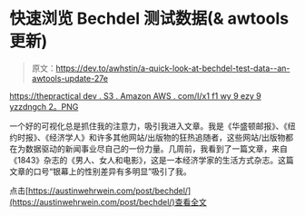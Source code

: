 # 快速浏览 Bechdel 测试数据(& awtools 更新)

> 原文：<https://dev.to/awhstin/a-quick-look-at-bechdel-test-data--an-awtools-update-27e>

[https://thepractical dev . S3 . Amazon AWS . com/I/x1 f1 wy 9 ezy 9 yzzdngch 2。PNG](https://thepracticaldev.s3.amazonaws.com/i/x1f1wy9ezy9yzzdngch2.PNG)

一个好的可视化总是抓住我的注意力，吸引我进入文章。我是《华盛顿邮报》、《纽约时报》、《经济学人》和许多其他网站/出版物的狂热追随者，这些网站/出版物都在为数据驱动的新闻事业尽自己的一份力量。几周前，我看到了一篇文章，来自《1843》杂志的《男人、女人和电影》，这是一本经济学家的生活方式杂志。这篇文章的口号“银幕上的性别差异有多明显”吸引了我。

点击[https://austinwehrwein.com/post/bechdel/](https://austinwehrwein.com/post/bechdel/)查看全文